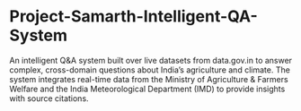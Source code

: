 # Project-Samarth-Intelligent-QA-System
An intelligent Q&amp;A system built over live datasets from data.gov.in  to answer complex, cross-domain questions about India’s agriculture and climate. The system integrates real-time data from the Ministry of Agriculture &amp; Farmers Welfare and the India Meteorological Department (IMD) to provide insights with source citations.
